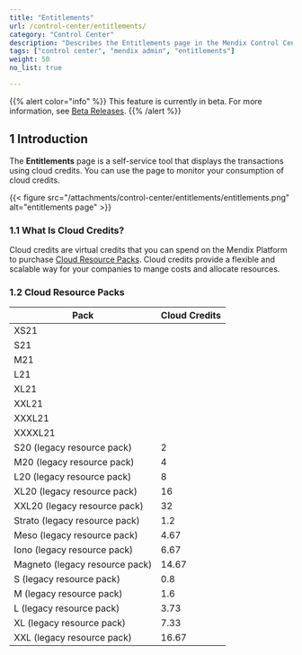 ```yaml
---
title: "Entitlements"
url: /control-center/entitlements/
category: "Control Center"
description: "Describes the Entitlements page in the Mendix Control Center."
tags: ["control center", "mendix admin", "entitlements"]
weight: 50
no_list: true 

---
```


{{% alert color="info" %}}
This feature is currently in beta. For more information, see [Beta Releases](/releasenotes/beta-features/).
{{% /alert %}}

## 1 Introduction

The **Entitlements** page is a self-service tool that displays the transactions using cloud credits. You can use the page to monitor your consumption of cloud credits.

{{< figure src="/attachments/control-center/entitlements/entitlements.png" alt="entitlements page" >}}

### 1.1 What Is Cloud Credits?

Cloud credits are virtual credits that you can spend on the Mendix Platform to purchase [Cloud Resource Packs](/developerportal/deploy/mendix-cloud-deploy/#resource-pack). Cloud credits provide a flexible and scalable way for your companies to mange costs and allocate resources.

### 1.2 Cloud Resource Packs

| Pack                           | Cloud Credits |
| ------------------------------ | ------------- |
| XS21                           |               |
| S21                            |               |
| M21                            |               |
| L21                            |               |
| XL21                           |               |
| XXL21                          |               |
| XXXL21                         |               |
| XXXXL21                        |               |
| S20 (legacy resource pack)     | 2             |
| M20 (legacy resource pack)     | 4             |
| L20 (legacy resource pack)     | 8             |
| XL20 (legacy resource pack)    | 16            |
| XXL20 (legacy resource pack)   | 32            |
| Strato (legacy resource pack)  | 1.2           |
| Meso (legacy resource pack)    | 4.67          |
| Iono (legacy resource pack)    | 6.67          |
| Magneto (legacy resource pack) | 14.67         |
| S (legacy resource pack)       | 0.8           |
| M (legacy resource pack)       | 1.6           |
| L (legacy resource pack)       | 3.73          |
| XL (legacy resource pack)      | 7.33          |
| XXL (legacy resource pack)     | 16.67         |

